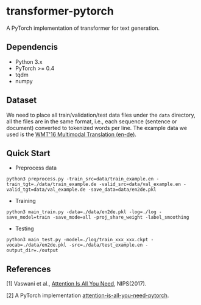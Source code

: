 # transformer-pytorch
A PyTorch implementation of transformer for text generation.

## Dependencis
- Python 3.x
- PyTorch >= 0.4
- tqdm
- numpy

## Dataset
We need to place all train/validation/test data files under the ```data``` directory,
all the files are in the same format, i.e., each sequence (sentence or document)
converted to tokenized words per line. The example data we used is
the [WMT'16 Multimodal Translation (en-de)](http://www.statmt.org/wmt16/multimodal-task.html).

## Quick Start
* Preprocess data
```
python3 preprocess.py -train_src=data/train_example.en -train_tgt=./data/train_example.de -valid_src=data/val_example.en -valid_tgt=data/val_example.de -save_data=data/en2de.pkl
```

* Training
```
python3 main_train.py -data=./data/en2de.pkl -log=./log -save_model=train -save_mode=all -proj_share_weight -label_smoothing
```

* Testing
```
python3 main_test.py -model=./log/train_xxx_xxx.ckpt -vocab=./data/en2de.pkl -src=./data/test_example.en -output_dir=./output
```

## References
[1] Vaswani et al., [Attention Is All You Need](http://papers.nips.cc/paper/7181-attention-is-all-you-need.pdf), NIPS(2017). 

[2] A PyTorch implementation [attention-is-all-you-need-pytorch](https://github.com/jadore801120/attention-is-all-you-need-pytorch).
